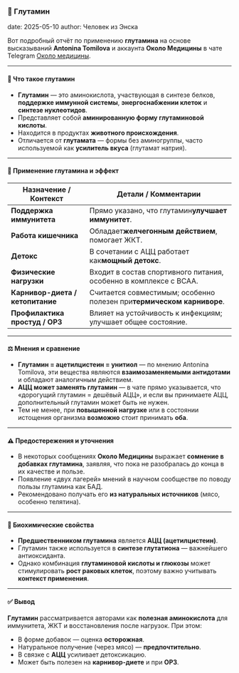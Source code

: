 ### 📰 Глутамин

date: 2025-05-10
author: Человек из Энска

Вот подробный отчёт по применению **глутамина** на основе высказываний **Antonina Tomilova** и аккаунта **Около Медицины** в чате Telegram [Около медицины](https://t.me/sobremedicine).

---

#### 🧾 Что такое глутамин

* **Глутамин** — это аминокислота, участвующая в синтезе белков, **поддержке иммунной системы**, **энергоснабжении клеток** и **синтезе нуклеотидов**.
* Представляет собой **аминированную форму глутаминовой кислоты**.
* Находится в продуктах **животного происхождения**.
* Отличается от **глутамата** — формы без аминогруппы, часто используемой как **усилитель вкуса** (глутамат натрия).

---

#### 💊 Применение глутамина и эффект

| Назначение / Контекст                        | Детали / Комментарии                                                                                                 |
| -------------------------------------------------------------- | ------------------------------------------------------------------------------------------------------------------------------------- |
| **Поддержка иммунитета**              | Прямо указано, что глутамин**улучшает иммунитет**.                                      |
| **Работа кишечника**                      | Обладает**желчегонным действием**, помогает ЖКТ.                                         |
| **Детокс**                                         | В сочетании с АЦЦ работает как**мощный детокс**.                                           |
| **Физические нагрузки**                | Входит в состав спортивного питания, особенно в комплексе с BCAA.                   |
| **Карнивор-диета / кетопитание** | Считается совместимым; особенно полезен при**термическом карниворе**. |
| **Профилактика простуд / ОРЗ**     | Влияет на устойчивость к инфекциям; улучшает общее состояние.                     |

---

#### ⚖️ Мнения и сравнение

* **Глутамин = ацетилцистеин = унитиол** — по мнению Antonina Tomilova, эти вещества являются **взаимозаменяемыми антидотами** и обладают аналогичным действием.
* **АЦЦ может заменять глутамин** — в чате прямо указывается, что «дорогущий глутамин = дешёвый АЦЦ», и если вы принимаете АЦЦ, дополнительный глутамин может быть не нужен.
* Тем не менее, при **повышенной нагрузке** или в состоянии истощения организма **возможно** стоит принимать **оба**.

---

#### ⚠ Предостережения и уточнения

* В некоторых сообщениях **Около Медицины** выражает **сомнение в добавках глутамина**, заявляя, что пока не разобралась до конца в их качестве и пользе.
* Появление «двух лагерей» мнений в научном сообществе по поводу пользы глутамина как БАД.
* Рекомендовано получать его **из натуральных источников** (мясо, особенно телятина).

---

#### 🧬 Биохимические свойства

* **Предшественником глутамина** является **АЦЦ (ацетилцистеин)**.
* Глутамин также используется в **синтезе глутатиона** — важнейшего антиоксиданта.
* Однако комбинация **глутаминовой кислоты и глюкозы** может стимулировать **рост раковых клеток**, поэтому важно учитывать **контекст применения**.

---

#### ✅ Вывод

**Глутамин** рассматривается авторами как **полезная аминокислота** для иммунитета, ЖКТ и восстановления после нагрузок. При этом:

* В форме добавок — оценка **осторожная**.
* Натуральное получение (через мясо) — **предпочтительно**.
* В связке с **АЦЦ** усиливает детоксикацию.
* Может быть полезен на **карнивор-диете** и при **ОРЗ**.
